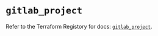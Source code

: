 # `gitlab_project`

Refer to the Terraform Registory for docs: [`gitlab_project`](https://www.terraform.io/docs/providers/gitlab/r/project).
